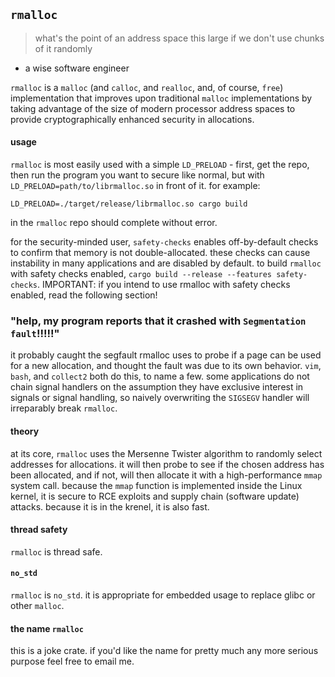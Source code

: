 ## `rmalloc`

> what's the point of an address space this large if we don't use chunks of it randomly
* a wise software engineer

`rmalloc` is a `malloc` (and `calloc`, and `realloc`, and, of course, `free`)
implementation that improves upon traditional `malloc` implementations by
taking advantage of the size of modern processor address spaces to provide
cryptographically enhanced security in allocations.

#### usage

`rmalloc` is most easily used with a simple `LD_PRELOAD` - first, get the repo,
then run the program you want to secure like normal, but with
`LD_PRELOAD=path/to/librmalloc.so` in front of it. for example:
```
LD_PRELOAD=./target/release/librmalloc.so cargo build
```
in the `rmalloc` repo should complete without error.

for the security-minded user, `safety-checks` enables off-by-default checks to
  confirm that memory is not double-allocated. these checks can cause
  instability in many applications and are disabled by default. to build
  `rmalloc` with safety checks enabled, `cargo build --release --features
  safety-checks`. IMPORTANT: if you intend to use rmalloc with safety checks
  enabled, read the following section!

### "help, my program reports that it crashed with `Segmentation fault`!!!!!"

it probably caught the segfault rmalloc uses to probe if a page can be used for
a new allocation, and thought the fault was due to its own behavior. `vim`,
`bash`, and `collect2` both do this, to name a few. some applications do not
chain signal handlers on the assumption they have exclusive interest in signals
or signal handling, so naively overwriting the `SIGSEGV` handler will
irreparably break `rmalloc`.

#### theory

at its core, `rmalloc` uses the Mersenne Twister algorithm to randomly select
addresses for allocations. it will then probe to see if the chosen address has
been allocated, and if not, will then allocate it with a high-performance
`mmap` system call. because the `mmap` function is implemented inside the Linux
kernel, it is secure to RCE exploits and supply chain (software update)
attacks. because it is in the krenel, it is also fast.

#### thread safety

`rmalloc` is thread safe.

#### `no_std`

`rmalloc` is `no_std`. it is appropriate for embedded usage to replace glibc or other `malloc`.

#### the name `rmalloc`

this is a joke crate. if you'd like the name for pretty much any more serious purpose feel free to email me.
